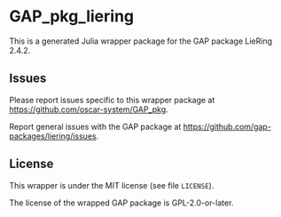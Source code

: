 # GAP_pkg_liering

This is a generated Julia wrapper package for the GAP package LieRing 2.4.2.

## Issues

Please report issues specific to this wrapper package at <https://github.com/oscar-system/GAP_pkg>.

Report general issues with the GAP package at <https://github.com/gap-packages/liering/issues>.

## License

This wrapper is under the MIT license (see file `LICENSE`).

The license of the wrapped GAP package is GPL-2.0-or-later.
